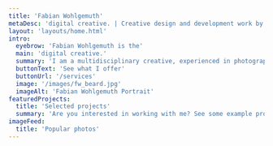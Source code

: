```yaml
---
title: 'Fabian Wohlgemuth'
metaDesc: 'digital creative. | Creative design and development work by Fabian Wohlgemuth.'
layout: 'layouts/home.html'
intro:
  eyebrow: 'Fabian Wohlgemuth is the'
  main: 'digital creative.'
  summary: 'I am a multidisciplinary creative, experienced in photography, graphic design, web development, and coaching & consulting.'
  buttonText: 'See what I offer'
  buttonUrl: '/services'
  image: '/images/fw_beard.jpg'
  imageAlt: 'Fabian Wohlgemuth Portrait'
featuredProjects:
  title: 'Selected projects'
  summary: 'Are you interested in working with me? See some example projects I did for clients or for fun.'
imageFeed:
  title: 'Popular photos'
---
```

